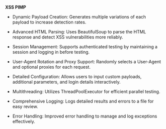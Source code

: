 **XSS PIMP**

- Dynamic Payload Creation: Generates multiple variations of each payload to increase detection rates.

- Advanced HTML Parsing: Uses BeautifulSoup to parse the HTML response and detect XSS vulnerabilities more reliably.

- Session Management: Supports authenticated testing by maintaining a session and logging in before testing.

- User-Agent Rotation and Proxy Support: Randomly selects a User-Agent and optional proxies for each request.

- Detailed Configuration: Allows users to input custom payloads, additional parameters, and login details interactively.

- Multithreading: Utilizes ThreadPoolExecutor for efficient parallel testing.

- Comprehensive Logging: Logs detailed results and errors to a file for easy review.

- Error Handling: Improved error handling to manage and log exceptions effectively.
